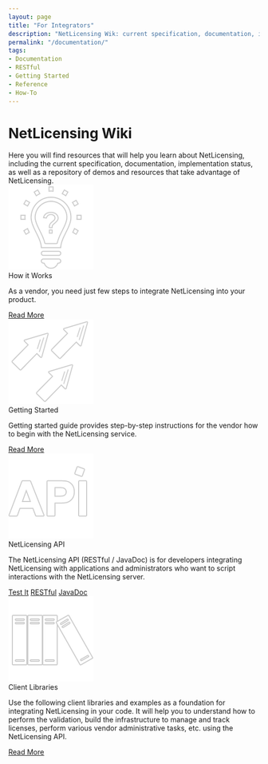 ```yaml
---
layout: page
title: "For Integrators"
description: "NetLicensing Wik: current specification, documentation, implementation status, as well as a repository of examples and resources."
permalink: "/documentation/"
tags:
- Documentation
- RESTful
- Getting Started
- Reference
- How-To
---
```

<div class="row NL_banner">
    <div class="col-md-6 col-md-offset-3 NL_about_page">
        <h1>NetLicensing Wiki</h1>
        <span>Here you will find resources that will help you learn about NetLicensing, including the current specification, documentation, implementation status, as well as a repository of demos and resources that take advantage of NetLicensing.</span>
    </div>
</div>

<div class="row NL_block">
    <div class="col-md-6">
        <div class="card">
            <img class="image col-md-4" src="/img/how_it_works.png" alt="How it Works">
            <div class="content col-md-8">
                <span class="title">How it Works</span>
                <p>As a vendor, you need just few steps to integrate NetLicensing into your product.</p>
            </div>
            <div class="action col-md-12">
                <a href="https://www.labs64.de/confluence/x/vQCo">Read More</a>
            </div>
        </div>
    </div>
    <div class="col-md-6">
        <div class="card">
            <img class="image col-md-4" src="/img/getting_started.png" alt="Getting Started">
            <div class="content col-md-8">
                <span class="title">Getting Started</span>
                <p>Getting started guide provides step-by-step instructions for the vendor how to begin with the
                    NetLicensing service.</p>
            </div>
            <div class="action col-md-12">
                <a href="https://www.labs64.de/confluence/x/sgCo">Read More</a>
            </div>
        </div>
    </div>
</div>
<div class="row NL_block">
    <div class="col-md-6">
        <div class="card">
            <img class="image col-md-4" src="/img/api.png" alt="NetLicensing API">
            <div class="content col-md-8">
                <span class="title">NetLicensing API</span>
                <p>The NetLicensing API (RESTful / JavaDoc) is for developers integrating NetLicensing with applications
                    and
                    administrators who want to script interactions with the NetLicensing server.</p>
            </div>
            <div class="action col-md-12">
                <a href="http://io.labs64.com/NetLicensing-API/">Test It</a>
                <a href="https://www.labs64.de/confluence/x/pwCo">RESTful</a>
                <a href="http://netlicensing.labs64.com/javadoc/v2/index.html">JavaDoc</a>
            </div>
        </div>
    </div>
    <div class="col-md-6">
        <div class="card">
            <img class="image col-md-4" src="/img/libraries.png" alt="Client Libraries">
            <div class="content col-md-8">
                <span class="title">Client Libraries</span>
                <p>Use the following client libraries and examples as a foundation for integrating NetLicensing in
                    your
                    code. It will help you to understand how to perform the validation, build the infrastructure to
                    manage
                    and track licenses, perform various vendor administrative tasks, etc. using the NetLicensing
                    API.</p>
            </div>
            <div class="action col-md-12">
                <a href="https://www.labs64.de/confluence/x/xgCo">Read More</a>
            </div>
        </div>
    </div>
</div>
